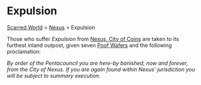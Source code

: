 # Expulsion 
[Scarred World](.\scarred-world.md) > [Nexus](.\city.md) > Expulsion

Those who suffer *Expulsion* from [Nexus, City of Coins](.\city.md) are taken to its furthest inland outpost, given seven [Poof Wafers](.\poof.md) and the following proclamation:

*By order of the Pentacouncil you are here-by banished, now and forever, from the City of Nexus. If you are again found within Nexus' jurisdiction you will be subject to summary execution.*
